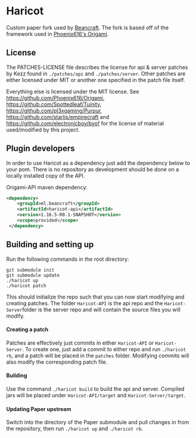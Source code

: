 Haricot
==

Custom paper fork used by [Beancraft](https://beancraft.ml). The fork is based 
off of the framework used in 
[Phoenix616's Origami](https://github.com/Phoenix616/Origami).

## License
The PATCHES-LICENSE file describes the license for api & server patches
by Kezz found in `./patches/api` and `./patches/server`. Other patches
are either licensed under MIT or another one specified in the patch file itself.

Everything else is licensed under the MIT license. 
See https://github.com/Phoenix616/Origami, 
https://github.com/Spottedleaf/Tuinity, https://github.com/pl3xgaming/Purpur,
https://github.com/starlis/empirecraft and https://github.com/electronicboy/byof
for the license of material used/modified by this project.

## Plugin developers
In order to use Haricot as a dependency just add the dependency below to 
your pom. There is no repository as development should be done on a locally 
installed copy of the API.

Origami-API maven dependency:
```xml
<dependency>
    <groupId>ml.beancraft</groupId>
    <artifactId>haricot-api</artifactId>
    <version>1.16.5-R0.1-SNAPSHOT</version>
    <scope>provided</scope>
 </dependency>
 ```

## Building and setting up
Run the following commands in the root directory:

```
git submodule init
git submodule update
./haricot up
./haricot patch
```

This should initialize the repo such that you can now start modifying and 
creating patches. The folder `Haricot-API` is the api repo and the 
`Haricot-Server`folder is the server repo and will contain the source files you
will modify.

#### Creating a patch
Patches are effectively just commits in either `Haricot-API` or 
`Haricot-Server`. To create one, just add a commit to either repo and run
`./haricot rb`, and a patch will be placed in the `patches` folder. Modifying 
commits will also modify the corresponding patch file.

#### Building
Use the command `./haricot build` to build the api and server. Compiled jars
will be placed under `Haricot-API/target` and `Haricot-Server/target`.

#### Updating Paper upstream
Switch into the directory of the Paper submodule and pull changes in from the 
repository, then run `./haricot up` and `./haricot rb`.